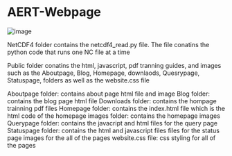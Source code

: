 # AERT-Webpage

![image](https://user-images.githubusercontent.com/58304673/112229708-d91bbc80-8c09-11eb-8701-00aff7b28bdc.png)


NetCDF4 folder contains the netcdf4_read.py file. The file conatins the python code that runs one NC file at a time

Public folder conatins the html, javascript, pdf tranning guides, and images such as the Aboutpage, Blog, Homepage, downlaods, Quesrypage, Statuspage, folders as well as the website.css file

Aboutpage folder: contains about page html file and image
Blog folder: contains the blog page html file
Downloads folder: contains the hompage trainning pdf files
Homepage folder: contains the index.html file which is the html code of the homepage
images folder: contains the homepage images
Querypage folder: contains the javacript and html files for the query page
Statuspage folder: contains the html and javascript files files for the status page
images for the all of the pages
website.css file: css styling for all of the pages
